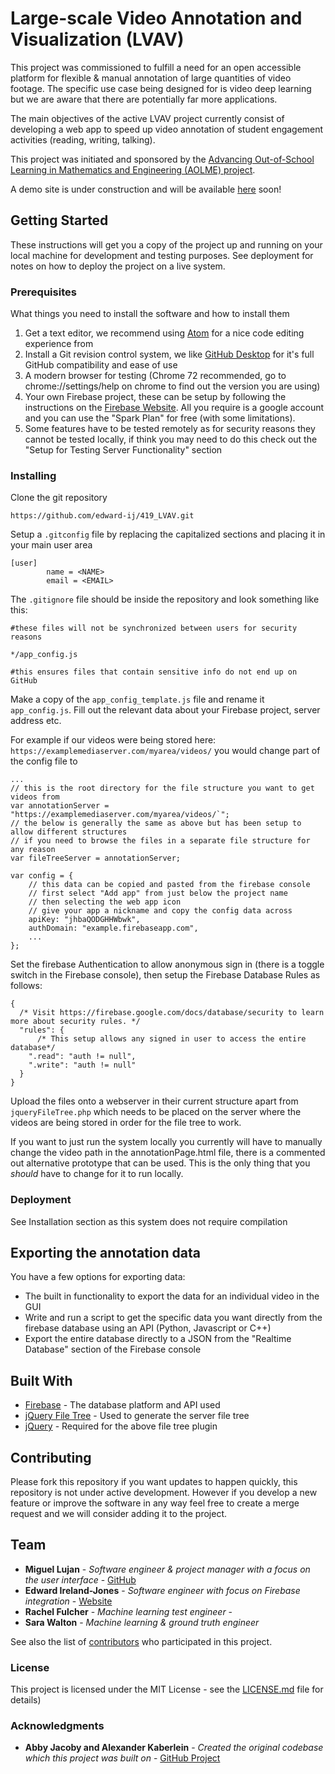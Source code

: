 # Large-scale Video Annotation and Visualization (LVAV)

This project was commissioned to fulfill a need for an open accessible platform for flexible & manual annotation of large quantities of video footage. The specific use case being designed for is video deep learning but we are aware that there are potentially far more applications.

The main objectives of the active LVAV project currently consist of developing a web app to speed up video annotation of student engagement activities (reading, writing, talking).

This project was initiated and sponsored by the [Advancing Out-of-School Learning in Mathematics and Engineering (AOLME) project](https://aolme.unm.edu/).

A demo site is under construction and will be available [here](https://edij.co.uk/testArea/annotationPage.html) soon!

## Getting Started

These instructions will get you a copy of the project up and running on your local machine for development and testing purposes. See deployment for notes on how to deploy the project on a live system.

### Prerequisites

What things you need to install the software and how to install them

1) Get a text editor, we recommend using [Atom](https://atom.io/) for a nice code editing experience from
2) Install a Git revision control system, we like [GitHub Desktop](https://desktop.github.com/) for it's full GitHub compatibility and ease of use
3) A modern browser for testing (Chrome 72 recommended, go to chrome://settings/help on chrome to find out the version you are using)
4) Your own Firebase project, these can be setup by following the instructions  on the [Firebase Website](https://firebase.google.com/). All you require is a google account and you can use the "Spark Plan" for free (with some limitations).
5) Some features have to be tested remotely as for security reasons they cannot be tested locally, if think you may need to do this check out the "Setup for Testing Server Functionality" section

### Installing

Clone the git repository

```
https://github.com/edward-ij/419_LVAV.git
```

Setup a `.gitconfig` file by replacing the capitalized sections and placing it in your main user area

```
[user]
        name = <NAME>
        email = <EMAIL>
```

The `.gitignore` file should be inside the repository and look something like this:

```
#these files will not be synchronized between users for security reasons

*/app_config.js

#this ensures files that contain sensitive info do not end up on GitHub
```

Make a copy of the `app_config_template.js` file and rename it `app_config.js`.
Fill out the relevant data about your Firebase project, server address etc.

For example if our videos were being stored here: `https://examplemediaserver.com/myarea/videos/` you would change part of the config file to

```
...
// this is the root directory for the file structure you want to get videos from
var annotationServer = "https://examplemediaserver.com/myarea/videos/`";
// the below is generally the same as above but has been setup to allow different structures
// if you need to browse the files in a separate file structure for any reason
var fileTreeServer = annotationServer;

var config = {
    // this data can be copied and pasted from the firebase console
    // first select "Add app" from just below the project name
    // then selecting the web app icon
    // give your app a nickname and copy the config data across
    apiKey: "jhbaQODGHHWbwk",
    authDomain: "example.firebaseapp.com",
    ...
};
```

Set the firebase Authentication to allow anonymous sign in (there is a toggle switch in the Firebase console), then setup the Firebase Database Rules as follows:

```
{
  /* Visit https://firebase.google.com/docs/database/security to learn more about security rules. */
  "rules": {
      /* This setup allows any signed in user to access the entire database*/
    ".read": "auth != null",
    ".write": "auth != null"
  }
}
```
Upload the files onto a webserver in their current structure apart from `jqueryFileTree.php` which needs to be placed on the server where the videos are being stored in order for the file tree to work.

If you want to just run the system locally you currently will have to manually change the video path in the annotationPage.html file, there is a commented out alternative prototype that can be used. This is the only thing that you *should* have to change for it to run locally.

### Deployment

See Installation section as this system does not require compilation

## Exporting the annotation data

You have a few options for exporting data:
* The built in functionality to export the data for an individual video in the GUI
* Write and run a script to get the specific data you want directly from the firebase database using an API (Python, Javascript or C++)
* Export the entire database directly to a JSON from the "Realtime Database" section of the Firebase console

## Built With

* [Firebase](https://firebase.google.com/) - The database platform and API used
* [jQuery File Tree](https://www.abeautifulsite.net/jquery-file-tree) - Used to generate the server file tree
* [jQuery](https://jquery.com/) - Required for the above file tree plugin

## Contributing

Please fork this repository if you want updates to happen quickly, this repository is not under active development. However if you develop a new feature or improve the software in any way feel free to create a merge request and we will consider adding it to the project.

## Team

* **Miguel Lujan** - *Software engineer & project manager with a focus on the user interface* - [GitHub](https://github.com/2Gunz)
* **Edward Ireland-Jones** - *Software engineer with focus on Firebase integration* - [Website](https://edij.co.uk)
* **Rachel Fulcher** - *Machine learning test engineer* -
* **Sara Walton** - *Machine learning & ground truth engineer*

See also the list of [contributors](https://github.com/edward-ij/419_LVAV/contributors) who participated in this project.

### License

This project is licensed under the MIT License - see the [LICENSE.md](LICENSE.md) file for details)

### Acknowledgments

* **Abby Jacoby and Alexander Kaberlein** - *Created the original codebase which this project was built on* - [GitHub Project](https://github.com/cannoness/ECE419420)
